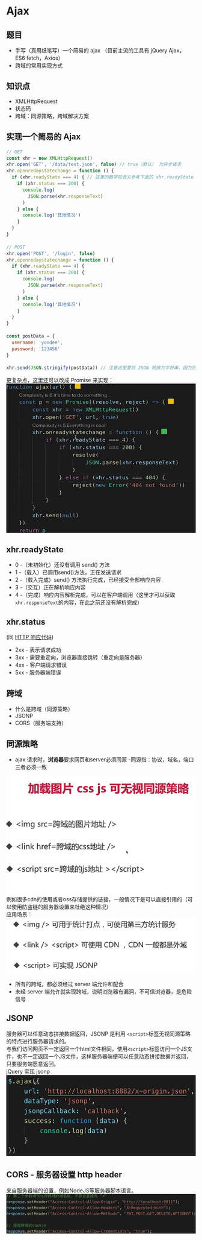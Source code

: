 # Ajax
## 题目
- 手写（真用纸笔写）一个简易的 ajax （目前主流的工具有 jQuery Ajax， ES6 fetch，Axios）
- 跨域的常用实现方式

## 知识点
- XMLHttpRequest
- 状态码
- 跨域：同源策略，跨域解决方案

## 实现一个简易的 Ajax
```javascript
// GET
const xhr = new XMLHttpRequest()
xhr.open('GET', '/data/test.json', false) // true（默认） 为异步请求
xhr.openredaystatechange = function () {
  if (xhr.readyState === 4) { // 这里的数字的含义参考下面的 xhr.readyState
    if (xhr.status === 200) {
      console.log(
        JSON.parse(xhr.responseText)
      )
    } else {
      console.log('其他情况')
    }
  }
}

// POST
xhr.open('POST', '/login', false)
xhr.openredaystatechange = function () {
  if (xhr.readyState === 4) {
    if (xhr.status === 200) {
      console.log(
        JSON.parse(xhr.responseText)
      )
    } else {
      console.log('其他情况')
    }
  }
}

const postData = {
  username: 'yondee',
  password: '123456'
}

xhr.send(JSON.stringify(postData)) // 注意这里要将 JSON 转换为字符串，因为别的请求工具内置有处理方法所以可以直接将对象或者json作为参数
```
更复杂点，这里还可以改成 Promise 来实现：
![](images/2020-04-04-16-26-06.png)

## xhr.readyState
- 0 -（未初始化）还没有调用 send() 方法
- 1 -（载入）已调用send()方法，正在发送请求
- 2 -（载入完成）send() 方法执行完成，已经接受全部响应内容
- 3 -（交互）正在解析响应内容
- 4 -（完成）响应内容解析完成，可以在客户端调用（这里才可以获取`xhr.responseText`的内容，在此之前还没有解析完成）

## xhr.status
(同 [HTTP 响应代码](https://developer.mozilla.org/zh-CN/docs/Web/HTTP/Status))
- 2xx - 表示请求成功
- 3xx - 需要重定向，浏览器直接跳转（重定向是服务器）
- 4xx - 客户端请求错误
- 5xx - 服务器端错误

## 跨域
- 什么是跨域（同源策略）
- JSONP
- CORS（服务端支持）

## 同源策略
- ajax 请求时，**浏览器**要求网页和server必须同源
-同源指：协议，域名，端口 三者必须一致 

![](images/2020-04-04-14-52-26.png)
例如很多cdn的使用或者oss存储提供的链接，一般情况下是可以直接引用的（可以使用防盗链的服务器设置来杜绝这种情况）  
应用场景：
![](images/2020-04-04-14-56-09.png)

- 所有的跨域，都必须经过 server 端允许和配合
- 未经 server 端允许就实现跨域，说明浏览器有漏洞，不可信浏览器，是危险信号

## JSONP
服务器可以任意动态拼接数据返回，JSONP 是利用 `<script>`标签无视同源策略的特点进行服务器请求的。  
与我们访问网页不一定返回一个html文件相同，使用`<script>`标签访问一个JS文件，也不一定返回一个JS文件，这样服务器端便可以任意动态拼接数据并返回，只要服务端愿意返回。  
jQuery 实现 jsonp
![](images/2020-04-04-16-08-57.png)

## CORS - 服务器设置 http header
来自服务器端的设置，例如NodeJS等服务器脚本语言。
![](images/2020-04-04-16-11-44.png)
